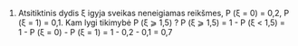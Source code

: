 1. Atsitiktinis dydis ξ igyja sveikas neneigiamas reikšmes, P (ξ = 0) = 0,2, P (ξ = 1) = 0,1. Kam lygi tikimybė P (ξ ⩾ 1,5) ?
P (ξ ⩾ 1,5) = 1 - P (ξ < 1,5) = 1 - P (ξ = 0) - P (ξ = 1) = 1 - 0,2 - 0,1 = 0,7